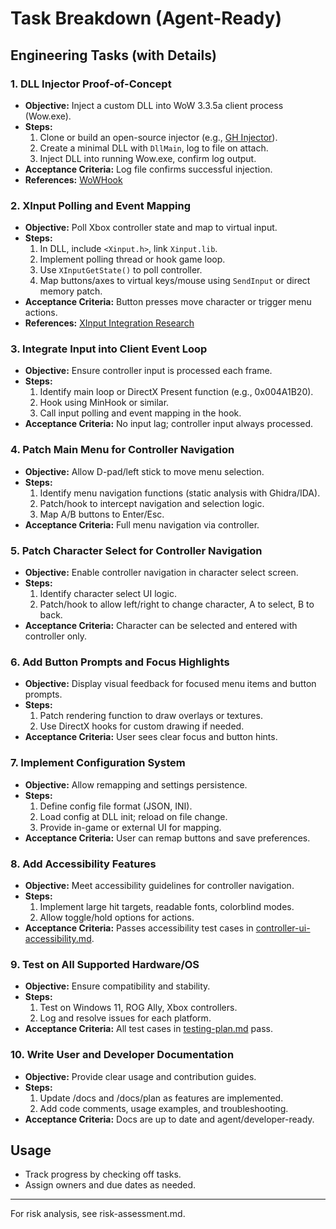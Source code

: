 # Task Breakdown (Agent-Ready)

## Engineering Tasks (with Details)

### 1. DLL Injector Proof-of-Concept
- **Objective:** Inject a custom DLL into WoW 3.3.5a client process (Wow.exe).
- **Steps:**
  1. Clone or build an open-source injector (e.g., [GH Injector](https://github.com/therealdreg/ghinjector)).
  2. Create a minimal DLL with `DllMain`, log to file on attach.
  3. Inject DLL into running Wow.exe, confirm log output.
- **Acceptance Criteria:** Log file confirms successful injection.
- **References:** [WoWHook](https://github.com/NightQuest/WoWHook)

### 2. XInput Polling and Event Mapping
- **Objective:** Poll Xbox controller state and map to virtual input.
- **Steps:**
  1. In DLL, include `<Xinput.h>`, link `Xinput.lib`.
  2. Implement polling thread or hook game loop.
  3. Use `XInputGetState()` to poll controller.
  4. Map buttons/axes to virtual keys/mouse using `SendInput` or direct memory patch.
- **Acceptance Criteria:** Button presses move character or trigger menu actions.
- **References:** [XInput Integration Research](../research/xinput-integration.md)

### 3. Integrate Input into Client Event Loop
- **Objective:** Ensure controller input is processed each frame.
- **Steps:**
  1. Identify main loop or DirectX Present function (e.g., 0x004A1B20).
  2. Hook using MinHook or similar.
  3. Call input polling and event mapping in the hook.
- **Acceptance Criteria:** No input lag; controller input always processed.

### 4. Patch Main Menu for Controller Navigation
- **Objective:** Allow D-pad/left stick to move menu selection.
- **Steps:**
  1. Identify menu navigation functions (static analysis with Ghidra/IDA).
  2. Patch/hook to intercept navigation and selection logic.
  3. Map A/B buttons to Enter/Esc.
- **Acceptance Criteria:** Full menu navigation via controller.

### 5. Patch Character Select for Controller Navigation
- **Objective:** Enable controller navigation in character select screen.
- **Steps:**
  1. Identify character select UI logic.
  2. Patch/hook to allow left/right to change character, A to select, B to back.
- **Acceptance Criteria:** Character can be selected and entered with controller only.

### 6. Add Button Prompts and Focus Highlights
- **Objective:** Display visual feedback for focused menu items and button prompts.
- **Steps:**
  1. Patch rendering function to draw overlays or textures.
  2. Use DirectX hooks for custom drawing if needed.
- **Acceptance Criteria:** User sees clear focus and button hints.

### 7. Implement Configuration System
- **Objective:** Allow remapping and settings persistence.
- **Steps:**
  1. Define config file format (JSON, INI).
  2. Load config at DLL init; reload on file change.
  3. Provide in-game or external UI for mapping.
- **Acceptance Criteria:** User can remap buttons and save preferences.

### 8. Add Accessibility Features
- **Objective:** Meet accessibility guidelines for controller navigation.
- **Steps:**
  1. Implement large hit targets, readable fonts, colorblind modes.
  2. Allow toggle/hold options for actions.
- **Acceptance Criteria:** Passes accessibility test cases in [controller-ui-accessibility.md](../research/controller-ui-accessibility.md).

### 9. Test on All Supported Hardware/OS
- **Objective:** Ensure compatibility and stability.
- **Steps:**
  1. Test on Windows 11, ROG Ally, Xbox controllers.
  2. Log and resolve issues for each platform.
- **Acceptance Criteria:** All test cases in [testing-plan.md](testing-plan.md) pass.

### 10. Write User and Developer Documentation
- **Objective:** Provide clear usage and contribution guides.
- **Steps:**
  1. Update /docs and /docs/plan as features are implemented.
  2. Add code comments, usage examples, and troubleshooting.
- **Acceptance Criteria:** Docs are up to date and agent/developer-ready.

## Usage
- Track progress by checking off tasks.
- Assign owners and due dates as needed.

---

For risk analysis, see risk-assessment.md.

